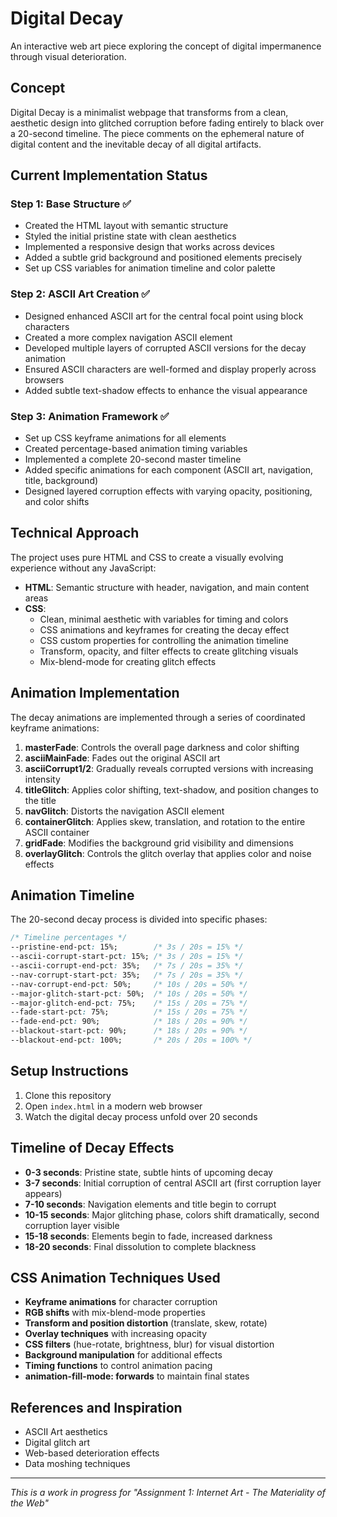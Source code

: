 # Digital Decay

An interactive web art piece exploring the concept of digital impermanence through visual deterioration.

## Concept

Digital Decay is a minimalist webpage that transforms from a clean, aesthetic design into glitched corruption before fading entirely to black over a 20-second timeline. The piece comments on the ephemeral nature of digital content and the inevitable decay of all digital artifacts.

## Current Implementation Status

### Step 1: Base Structure ✅
- Created the HTML layout with semantic structure
- Styled the initial pristine state with clean aesthetics
- Implemented a responsive design that works across devices
- Added a subtle grid background and positioned elements precisely
- Set up CSS variables for animation timeline and color palette

### Step 2: ASCII Art Creation ✅
- Designed enhanced ASCII art for the central focal point using block characters
- Created a more complex navigation ASCII element
- Developed multiple layers of corrupted ASCII versions for the decay animation
- Ensured ASCII characters are well-formed and display properly across browsers
- Added subtle text-shadow effects to enhance the visual appearance

### Step 3: Animation Framework ✅
- Set up CSS keyframe animations for all elements
- Created percentage-based animation timing variables
- Implemented a complete 20-second master timeline
- Added specific animations for each component (ASCII art, navigation, title, background)
- Designed layered corruption effects with varying opacity, positioning, and color shifts

## Technical Approach

The project uses pure HTML and CSS to create a visually evolving experience without any JavaScript:

- **HTML**: Semantic structure with header, navigation, and main content areas
- **CSS**: 
  - Clean, minimal aesthetic with variables for timing and colors
  - CSS animations and keyframes for creating the decay effect
  - CSS custom properties for controlling the animation timeline
  - Transform, opacity, and filter effects to create glitching visuals
  - Mix-blend-mode for creating glitch effects

## Animation Implementation

The decay animations are implemented through a series of coordinated keyframe animations:

1. **masterFade**: Controls the overall page darkness and color shifting
2. **asciiMainFade**: Fades out the original ASCII art
3. **asciiCorrupt1/2**: Gradually reveals corrupted versions with increasing intensity
4. **titleGlitch**: Applies color shifting, text-shadow, and position changes to the title
5. **navGlitch**: Distorts the navigation ASCII element
6. **containerGlitch**: Applies skew, translation, and rotation to the entire ASCII container
7. **gridFade**: Modifies the background grid visibility and dimensions
8. **overlayGlitch**: Controls the glitch overlay that applies color and noise effects

## Animation Timeline

The 20-second decay process is divided into specific phases:

```css
/* Timeline percentages */
--pristine-end-pct: 15%;        /* 3s / 20s = 15% */
--ascii-corrupt-start-pct: 15%; /* 3s / 20s = 15% */
--ascii-corrupt-end-pct: 35%;   /* 7s / 20s = 35% */
--nav-corrupt-start-pct: 35%;   /* 7s / 20s = 35% */
--nav-corrupt-end-pct: 50%;     /* 10s / 20s = 50% */
--major-glitch-start-pct: 50%;  /* 10s / 20s = 50% */
--major-glitch-end-pct: 75%;    /* 15s / 20s = 75% */
--fade-start-pct: 75%;          /* 15s / 20s = 75% */
--fade-end-pct: 90%;            /* 18s / 20s = 90% */
--blackout-start-pct: 90%;      /* 18s / 20s = 90% */
--blackout-end-pct: 100%;       /* 20s / 20s = 100% */
```

## Setup Instructions

1. Clone this repository
2. Open `index.html` in a modern web browser
3. Watch the digital decay process unfold over 20 seconds

## Timeline of Decay Effects

- **0-3 seconds**: Pristine state, subtle hints of upcoming decay
- **3-7 seconds**: Initial corruption of central ASCII art (first corruption layer appears)
- **7-10 seconds**: Navigation elements and title begin to corrupt
- **10-15 seconds**: Major glitching phase, colors shift dramatically, second corruption layer visible
- **15-18 seconds**: Elements begin to fade, increased darkness
- **18-20 seconds**: Final dissolution to complete blackness

## CSS Animation Techniques Used

- **Keyframe animations** for character corruption
- **RGB shifts** with mix-blend-mode properties
- **Transform and position distortion** (translate, skew, rotate)
- **Overlay techniques** with increasing opacity
- **CSS filters** (hue-rotate, brightness, blur) for visual distortion
- **Background manipulation** for additional effects
- **Timing functions** to control animation pacing
- **animation-fill-mode: forwards** to maintain final states

## References and Inspiration

- ASCII Art aesthetics
- Digital glitch art
- Web-based deterioration effects
- Data moshing techniques

---

*This is a work in progress for "Assignment 1: Internet Art - The Materiality of the Web"* 